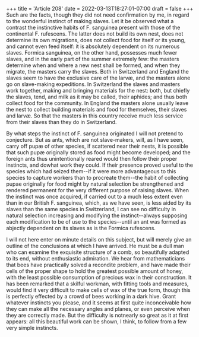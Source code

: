 +++
title = 'Article 208'
date = 2022-03-13T18:27:01-07:00
draft = false
+++
Such are the facts, though they did not need confirmation by me, in regard to the wonderful instinct of making slaves. Let it be observed what a contrast the instinctive habits of F. sanguinea present with those of the continental F. rufescens. The latter does not build its own nest, does not determine its own migrations, does not collect food for itself or its young, and cannot even feed itself: it is absolutely dependent on its numerous slaves. Formica sanguinea, on the other hand, possesses much fewer slaves, and in the early part of the summer extremely few: the masters determine when and where a new nest shall be formed, and when they migrate, the masters carry the slaves. Both in Switzerland and England the slaves seem to have the exclusive care of the larvæ, and the masters alone go on slave-making expeditions. In Switzerland the slaves and masters work together, making and bringing materials for the nest: both, but chiefly the slaves, tend, and milk as it may be called, their aphides; and thus both collect food for the community. In England the masters alone usually leave the nest to collect building materials and food for themselves, their slaves and larvæ. So that the masters in this country receive much less service from their slaves than they do in Switzerland.

By what steps the instinct of F. sanguinea originated I will not pretend to conjecture. But as ants, which are not slave-makers, will, as I have seen, carry off pupæ of other species, if scattered near their nests, it is possible that such pupæ originally stored as food might become developed; and the foreign ants thus unintentionally reared would then follow their proper instincts, and dowhat work they could. If their presence proved useful to the species which had seized them--if it were more advantageous to this species to capture workers than to procreate them--the habit of collecting pupae originally for food might by natural selection be strengthened and rendered permanent for the very different purpose of raising slaves. When the instinct was once acquired, if carried out to a much less extent even than in our British F. sanguinea, which, as we have seen, is less aided by its slaves than the same species in Switzerland, I can see no difficulty in natural selection increasing and modifying the instinct--always supposing each modification to be of use to the species--until an ant was formed as abjectly dependent on its slaves as is the Formica rufescens.

I will not here enter on minute details on this subject, but will merely give an outline of the conclusions at which I have arrived. He must be a dull man who can examine the exquisite structure of a comb, so beautifully adapted to its end, without enthusiastic admiration. We hear from mathematicians that bees have practically solved a recondite problem, and have made their cells of the proper shape to hold the greatest possible amount of honey, with the least possible consumption of precious wax in their construction. It has been remarked that a skilful workman, with fitting tools and measures, would find it very difficult to make cells of wax of the true form, though this is perfectly effected by a crowd of bees working in a dark hive. Grant whatever instincts you please, and it seems at first quite inconceivable how they can make all the necessary angles and planes, or even perceive when they are correctly made. But the difficulty is notnearly so great as it at first appears: all this beautiful work can be shown, I think, to follow from a few very simple instincts.
